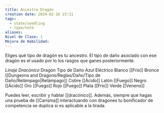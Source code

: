```yaml
---
title: Ancestro Dragón
creation date: 2024-02-16 23:11
tags:
  - state/seedling
  - type/note
aliases: 
Nivel de Clase: 1
Mejora de Habilidad:
---
```


Eliges qué tipo de dragón es tu ancestro. El tipo de daño asociado con ese dragón es el usado por lo los rasgos que ganes posteriormente.

*Linaje Dracónico*
Dragón                     Tipo de Daño
Azul                          Eléctrico
Blanco                      [[Frío]]
Bronce                      [[Dungeons and Dragons/Reglas/Daño/Tipo de Daño/Relámpago|Relámpago]]
Cobre                       [[Ácido]]
Latón                        [[Fuego]]
Negro                       [[Ácido]]
Oro                           [[Fuego]]
Rojo                          [[Fuego]]
Plata                         [[Frío]]
Verde                        [[Veneno]]

Puedes leer, escribir y hablar [[dracónico]]. Además, siempre que hagas una prueba de [[Carisma]]
interactuando con dragones tu bonificador de competencia se duplica si es aplicable a la tirada.


